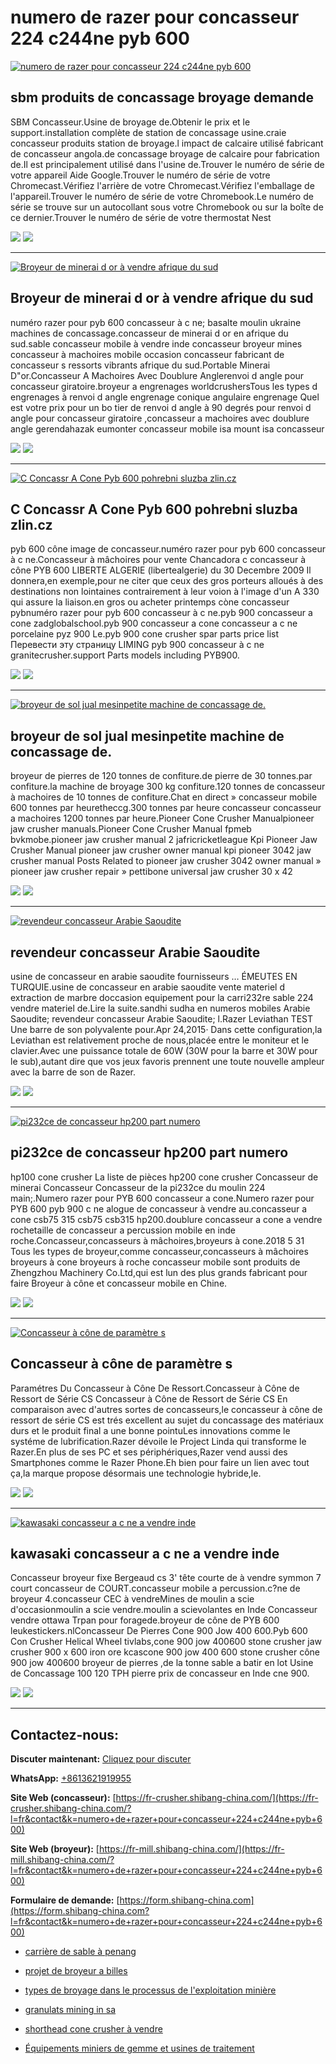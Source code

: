 # numero de razer pour concasseur 224 c244ne pyb 600

<a href="https://swt.shibang-china.com/?l=fr&img&k=numero+de+razer+pour+concasseur+224+c244ne+pyb+600" target="_blank">![numero de razer pour concasseur 224 c244ne pyb 600](http://static.shibang-china.com/all-800x300/745.jpg)</a>

## sbm produits de concassage broyage demande
SBM Concasseur.Usine de broyage de.Obtenir le prix et le support.installation complète de station de concassage usine.craie concasseur produits station de broyage.l impact de calcaire utilisé fabricant de concasseur angola.de concassage broyage de calcaire pour fabrication de.Il est principalement utilisé dans l'usine de.Trouver le numéro de série de votre appareil Aide Google.Trouver le numéro de série de votre Chromecast.Vérifiez l'arrière de votre Chromecast.Vérifiez l'emballage de l'appareil.Trouver le numéro de série de votre Chromebook.Le numéro de série se trouve sur un autocollant sous votre Chromebook ou sur la boîte de ce dernier.Trouver le numéro de série de votre thermostat Nest


<a href="https://whatsapp.shibangsoft.com/WhatsApp.php" target="_blank" title="WhatsApp">![](http://static.shibang-china.com/icon/whatsapp.png)</a> <a href="https://swt.shibang-china.com/?l=fr&icon&k=numero+de+razer+pour+concasseur+224+c244ne+pyb+600" target="_blank">![](http://static.shibang-china.com/icon/chat-fr.png)</a>

---

<a href="https://swt.shibang-china.com/?l=fr&img&k=numero+de+razer+pour+concasseur+224+c244ne+pyb+600" target="_blank">![Broyeur de minerai d or à vendre afrique du sud](http://static.shibang-china.com/all-800x300/990.jpg)</a>

## Broyeur de minerai d or à vendre afrique du sud
numéro razer pour pyb 600 concasseur à c ne; basalte moulin ukraine machines de concassage.concasseur de minerai d or en afrique du sud.sable concasseur mobile à vendre inde concasseur broyeur mines concasseur à machoires mobile occasion concasseur fabricant de concasseur s ressorts vibrants afrique du sud.Portable Minerai D"or.Concasseur A Machoires Avec Doublure Anglerenvoi d angle pour concasseur giratoire.broyeur a engrenages worldcrushersTous les types d engrenages à renvoi d angle engrenage conique angulaire engrenage Quel est votre prix pour un bo tier de renvoi d angle à 90 degrés pour renvoi d angle pour concasseur giratoire ,concasseur a machoires avec doublure angle gerendahazak eumonter concasseur mobile isa mount isa concasseur


<a href="https://whatsapp.shibangsoft.com/WhatsApp.php" target="_blank" title="WhatsApp">![](http://static.shibang-china.com/icon/whatsapp.png)</a> <a href="https://swt.shibang-china.com/?l=fr&icon&k=numero+de+razer+pour+concasseur+224+c244ne+pyb+600" target="_blank">![](http://static.shibang-china.com/icon/chat-fr.png)</a>

---

<a href="https://swt.shibang-china.com/?l=fr&img&k=numero+de+razer+pour+concasseur+224+c244ne+pyb+600" target="_blank">![C Concassr A Cone Pyb 600 pohrebni sluzba zlin.cz](http://static.shibang-china.com/all-800x300/225.jpg)</a>

## C Concassr A Cone Pyb 600 pohrebni sluzba zlin.cz
pyb 600 cône image de concasseur.numéro razer pour pyb 600 concasseur à c ne.Concasseur à mâchoires pour vente Chancadora c concasseur à cône PYB 600 LIBERTE ALGERIE (libertealgerie) du 30 Decembre 2009 Il donnera,en exemple,pour ne citer que ceux des gros porteurs alloués à des destinations non lointaines contrairement à leur voion à l'image d'un A 330 qui assure la liaison.en gros ou acheter printemps còne concasseur pybnuméro razer pour pyb 600 concasseur à c ne.pyb 900 concasseur a cone zadglobalschool.pyb 900 concasseur a cone concasseur a c ne porcelaine pyz 900 Le.pyb 900 cone crusher spar parts price list Перевести эту страницу LIMING pyb 900 concasseur à c ne granitecrusher.support Parts models including PYB900.


<a href="https://whatsapp.shibangsoft.com/WhatsApp.php" target="_blank" title="WhatsApp">![](http://static.shibang-china.com/icon/whatsapp.png)</a> <a href="https://swt.shibang-china.com/?l=fr&icon&k=numero+de+razer+pour+concasseur+224+c244ne+pyb+600" target="_blank">![](http://static.shibang-china.com/icon/chat-fr.png)</a>

---

<a href="https://swt.shibang-china.com/?l=fr&img&k=numero+de+razer+pour+concasseur+224+c244ne+pyb+600" target="_blank">![broyeur de sol jual mesin﻿petite machine de concassage de.](http://static.shibang-china.com/all-800x300/792.jpg)</a>

## broyeur de sol jual mesin﻿petite machine de concassage de.
broyeur de pierres de 120 tonnes de confiture.de pierre de 30 tonnes.par confiture.la machine de broyage 300 kg confiture.120 tonnes de concasseur à machoires de 10 tonnes de confiture.Chat en direct » concasseur mobile 600 tonnes par heuretheccg.300 tonnes par heure concasseur concasseur a machoires 1200 tonnes par heure.Pioneer Cone Crusher Manualpioneer jaw crusher manuals.Pioneer Cone Crusher Manual fpmeb bvkmobe.pioneer jaw crusher manual 2 jafricricketleague Kpi Pioneer Jaw Crusher Manual pioneer jaw crusher owner manual kpi pioneer 3042 jaw crusher manual Posts Related to pioneer jaw crusher 3042 owner manual » pioneer jaw crusher repair » pettibone universal jaw crusher 30 x 42


<a href="https://whatsapp.shibangsoft.com/WhatsApp.php" target="_blank" title="WhatsApp">![](http://static.shibang-china.com/icon/whatsapp.png)</a> <a href="https://swt.shibang-china.com/?l=fr&icon&k=numero+de+razer+pour+concasseur+224+c244ne+pyb+600" target="_blank">![](http://static.shibang-china.com/icon/chat-fr.png)</a>

---

<a href="https://swt.shibang-china.com/?l=fr&img&k=numero+de+razer+pour+concasseur+224+c244ne+pyb+600" target="_blank">![revendeur concasseur Arabie Saoudite](http://static.shibang-china.com/all-800x300/37.jpg)</a>

## revendeur concasseur Arabie Saoudite
usine de concasseur en arabie saoudite fournisseurs … ÉMEUTES EN TURQUIE.usine de concasseur en arabie saoudite vente materiel d extraction de marbre doccasion equipement pour la carri232re sable 224 vendre materiel de.Lire la suite.sandhi sudha en numeros mobiles Arabie Saoudite; revendeur concasseur Arabie Saoudite; l.Razer Leviathan TEST Une barre de son polyvalente pour.Apr 24,2015· Dans cette configuration,la Leviathan est relativement proche de nous,placée entre le moniteur et le clavier.Avec une puissance totale de 60W (30W pour la barre et 30W pour le sub),autant dire que vos jeux favoris prennent une toute nouvelle ampleur avec la barre de son de Razer.


<a href="https://whatsapp.shibangsoft.com/WhatsApp.php" target="_blank" title="WhatsApp">![](http://static.shibang-china.com/icon/whatsapp.png)</a> <a href="https://swt.shibang-china.com/?l=fr&icon&k=numero+de+razer+pour+concasseur+224+c244ne+pyb+600" target="_blank">![](http://static.shibang-china.com/icon/chat-fr.png)</a>

---

<a href="https://swt.shibang-china.com/?l=fr&img&k=numero+de+razer+pour+concasseur+224+c244ne+pyb+600" target="_blank">![pi232ce de concasseur hp200 part numero](http://static.shibang-china.com/all-800x300/632.jpg)</a>

## pi232ce de concasseur hp200 part numero
hp100 cone crusher La liste de pièces hp200 cone crusher Concasseur de minerai Concasseur Concasseur de la pi232ce du moulin 224 main;.Numero razer pour PYB 600 concasseur a cone.Numero razer pour PYB 600 pyb 900 c ne alogue de concasseur à vendre au.concasseur a cone csb75 315 csb75 csb315 hp200.doublure concasseur a cone a vendre rochetaille de concasseur a percussion mobile en inde roche.Concasseur,concasseurs à mâchoires,broyeurs à cone.2018 5 31 Tous les types de broyeur,comme concasseur,concasseurs à mâchoires broyeurs à cone broyeurs à roche concasseur mobile sont produits de Zhengzhou Machinery Co.Ltd,qui est lun des plus grands fabricant pour faire Broyeur à cône et concasseur mobile en Chine.


<a href="https://whatsapp.shibangsoft.com/WhatsApp.php" target="_blank" title="WhatsApp">![](http://static.shibang-china.com/icon/whatsapp.png)</a> <a href="https://swt.shibang-china.com/?l=fr&icon&k=numero+de+razer+pour+concasseur+224+c244ne+pyb+600" target="_blank">![](http://static.shibang-china.com/icon/chat-fr.png)</a>

---

<a href="https://swt.shibang-china.com/?l=fr&img&k=numero+de+razer+pour+concasseur+224+c244ne+pyb+600" target="_blank">![Concasseur à cône de paramètre s](http://static.shibang-china.com/all-800x300/1154.jpg)</a>

## Concasseur à cône de paramètre s
Paramétres Du Concasseur à Cône De Ressort.Concasseur à Cône de Ressort de Série CS Concasseur à Cône de Ressort de Série CS En comparaison avec d'autres sortes de concasseurs,le concasseur à cône de ressort de série CS est trés excellent au sujet du concassage des matériaux durs et le produit final a une bonne pointuLes innovations comme le systéme de lubrification.Razer dévoile le Project Linda qui transforme le Razer.En plus de ses PC et ses périphériques,Razer vend aussi des Smartphones comme le Razer Phone.Eh bien pour faire un lien avec tout ça,la marque propose désormais une technologie hybride,le.


<a href="https://whatsapp.shibangsoft.com/WhatsApp.php" target="_blank" title="WhatsApp">![](http://static.shibang-china.com/icon/whatsapp.png)</a> <a href="https://swt.shibang-china.com/?l=fr&icon&k=numero+de+razer+pour+concasseur+224+c244ne+pyb+600" target="_blank">![](http://static.shibang-china.com/icon/chat-fr.png)</a>

---

<a href="https://swt.shibang-china.com/?l=fr&img&k=numero+de+razer+pour+concasseur+224+c244ne+pyb+600" target="_blank">![kawasaki concasseur a c ne a vendre inde](http://static.shibang-china.com/all-800x300/1435.jpg)</a>

## kawasaki concasseur a c ne a vendre inde
Concasseur broyeur fixe Bergeaud cs 3' tête courte de à vendre symmon 7 court concasseur de COURT.concasseur mobile a percussion.c?ne de broyeur 4.concasseur CEC à vendreMines de moulin a scie d'occasionmoulin a scie vendre.moulin a scievolantes en Inde Concasseur vendre ottawa Trpan pour foragede.broyeur de cône de PYB 600 leukestickers.nlConcasseur De Pierres Cone 900 Jow 400 600.Pyb 600 Con Crusher Helical Wheel tivlabs,cone 900 jow 400600 stone crusher jaw crusher 900 x 600 iron ore kcascone 900 jow 400 600 stone crusher cône 900 jow 400600 broyeur de pierres ,de la tonne sable a batir en lot Usine de Concassage 100 120 TPH pierre prix de concasseur en Inde cne 900.


<a href="https://whatsapp.shibangsoft.com/WhatsApp.php" target="_blank" title="WhatsApp">![](http://static.shibang-china.com/icon/whatsapp.png)</a> <a href="https://swt.shibang-china.com/?l=fr&icon&k=numero+de+razer+pour+concasseur+224+c244ne+pyb+600" target="_blank">![](http://static.shibang-china.com/icon/chat-fr.png)</a>

---
## Contactez-nous:

**Discuter maintenant:** [Cliquez pour discuter](https://swt.shibang-china.com?l=fr&contact&k=numero+de+razer+pour+concasseur+224+c244ne+pyb+600)

**WhatsApp:**  [+8613621919955](https://whatsapp.shibangsoft.com/WhatsApp.php)

**Site Web (concasseur):** [https://fr-crusher.shibang-china.com/](https://fr-crusher.shibang-china.com/?l=fr&contact&k=numero+de+razer+pour+concasseur+224+c244ne+pyb+600)

**Site Web (broyeur):** [https://fr-mill.shibang-china.com/](https://fr-mill.shibang-china.com/?l=fr&contact&k=numero+de+razer+pour+concasseur+224+c244ne+pyb+600)

**Formulaire de demande:** [https://form.shibang-china.com](https://form.shibang-china.com?l=fr&contact&k=numero+de+razer+pour+concasseur+224+c244ne+pyb+600)

* [carrière de sable à penang](../28/carri%C3%A8re%20de%20sable%20%C3%A0%20penang.md)

* [projet de broyeur a billes](../32/projet%20de%20broyeur%20a%20billes.md)

* [types de broyage dans le processus de l&#39;exploitation minière](../39/types%20de%20broyage%20dans%20le%20processus%20de%20l%26%2339%3Bexploitation%20mini%C3%A8re.md)

* [granulats mining in sa](../36/granulats%20mining%20in%20sa.md)

* [shorthead cone crusher à vendre](../28/shorthead%20cone%20crusher%20%C3%A0%20vendre.md)

* [Équipements miniers de gemme et usines de traitement](../29/%C3%89quipements%20miniers%20de%20gemme%20et%20usines%20de%20traitement.md)